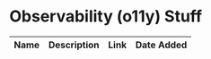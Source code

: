 # Observability (o11y) Stuff

| Name | Description | Link | Date Added |
| ---- | ----------- | ---- | ---------- |